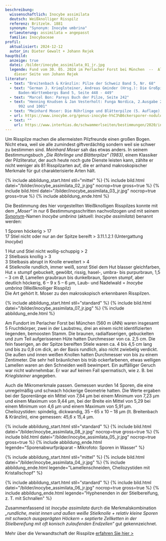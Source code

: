```yaml
---
beschreibung:
  wissenschaftlich: Inocybe assimilata
  deutsch: Weißknolliger Risspilz
  referenz: Britzelm. 1881
  synonym: "Synonym: Inocybe umbrina"
  erlaeuterung: assimilata = angepasst
  familie: Inocybaceae
profil:
  aktualisiert: 2024-12-12
  autor_in: Dieter Gewalt + Johann Rejek
hauptbild:
  anzeige: true
  datei: /bilder/inocybe_assimilata_01_jr.jpg
  legende: Fund vom 30. 05. 2024 im Perlacher Forst bei München  --  Alle Fotos
    dieser Seite von Johann Rejek
literatur:
  - text: "Breitenbach & Kränzlin: Pilze der Schweiz Band 5, Nr. 68"
  - text: "German J. Krieglsteiner, Andreas Gminder (Hrsg.): Die Großpilze
      Baden-Württembergs Band 5, Seite 448 - 449"
  - text: "Marcel Bon: Pareys Buch der Pilze, Seite 242"
  - text: "Henning Knudsen & Jan Vesterholt: Funga Nordica, 2.Ausgabe 2018, Seite
      992 und 1001"
  - text: "Meinhard Moser: Die Röhrlinge und Blätterpilze (5. Auflage), Seite 311 ff"
  - url: https://www.inocybe.org/genus-inocybe-h%C3%B6ckersporer-nodulose-spored/assimilata/
  - text: ""
    url: https://www.interhias.de/schwammerlseiten/bestimmungen/2020/inocybe/inocybe.html#ank6
---
```

Um Risspilze machen die allermeisten Pilzfreunde einen großen Bogen. Nicht etwa, weil sie alle zumindest giftverdächtig sondern weil sie schwer zu bestimmen sind. *Meinhard Moser* sah das etwas anders. In seinem Bestimmungsbuch *„Die Röhrlinge und Blätterpilze“ (1983)*, einem Klassiker der Pilzliteratur, der auch heute noch gute Dienste leisten kann, zählte er nicht weniger als 81 Risspilzarten auf, die er anhand makroskopischer Merkmale für gut charakterisierte Arten hält.

{% include abbildung_start.html stil="mittel" %}
{% include bild.html datei="/bilder/inocybe_assimilata_02_jr.jpg" nocrop=true gross=true %}
{% include bild.html datei="/bilder/inocybe_assimilata_03_jr.jpg" nocrop=true gross=true %}
{% include abbildung_ende.html %}

Die Bestimmung des hier vorgestellten Weißknolligen Risspilzes konnte mit dem *„Moser“* in nur 6 Bestimmungsschritten nachvollzogen und mit seinem [Synonym](Synonym "Glossar")-Namen *Inocybe umbrina* (aktuell: *Inocybe assimilata*) benannt werden:

1   Sporen höckerig  > 17\
17 Stiel nicht oder nur an der Spitze bereift > 3.11.1.2.1 (Untergattung *Inocybe*)

1   Hut und Stiel nicht wollig-schuppig > 2\
2   Stielbasis knollig > 3\
3 Stielbasis abrupt in Knolle erweitert > 4\
4 Stielknolle rundlich, immer weiß, sonst Stiel dem Hut blasser gleichfarben, Hut ± stumpf gebuckelt, gewölbt, rissig, hasel-, umbra- bis purpurbraun, 1,5 – 3 cm Ø, Lamellen graubraun bis dunkelbraun, Sporen stumpf, aber deutlich höckerig, 6 – 9 x 5 – 6 µm, Laub- und Nadelwald = *Inocybe umbrina* (Weißknolliger Risspilz)\
Die Art gehört lt. Moser zu den makroskopisch erkennbaren Risspilzen.

{% include abbildung_start.html stil="standard" %}
{% include bild.html datei="/bilder/inocybe_assimilata_07_jr.jpg" %}
{% include abbildung_ende.html %}

Am Fundort im Perlacher Forst bei München (560 m üNN) waren insgesamt 5 Fruchtkörper, zwei in der Laubstreu, drei an einem nicht identifizierten liegenden, bemoosten Stamm. Die braunen, radialfaserigen, gebuckelten und zum Teil aufgerissenen Hüte hatten Durchmesser von ca. 2,5 cm. Die fein faserigen, an der Spitze bereiften Stiele waren ca. 4 bis 4,5 cm lang und bis zu 0,8 cm dick, an der Basis rundlich, also nicht zwiebelig verdickt. Die außen und innen weißen Knollen hatten Durchmesser von bis zu einem Zentimeter. Die sehr hell bräunlichen bis trüb ockerfarbenen, etwas welligen Lamellen waren an den Schneiden weiß bewimpert. Ein auffälliger Geruch war nicht wahrnehmbar. Er war auf keinen Fall spermatisch, wie z. B. bei *Krieglsteiner* angegeben.

Auch die Mikromerkmale passen. Gemessen wurden 14 Sporen, die eine unregelmäßig und schwach höckerige Geometrie hatten. Die Werte ergaben bei der Sporenlänge ein Mittel von 7,84 µm bei einem Minimum von 7,23 µm und einem Maximum von 9,44 µm, bei der Breite ein Mittel von 5,29 bei einem Minimum von 4,6 µm und einem Maximum von 5,91 µm. Cheilozystiden: spindelig, dickwandig, 35 – 65 x 10 – 18 µm (lt. Breitenbach & Kränzlin), eine gemessen: 45,6 x 15,4 µm.

{% include abbildung_start.html stil="standard" %}
{% include bild.html datei="/bilder/inocybe_assimilata_08_jr.jpg" nocrop=true gross=true %}
{% include bild.html datei="/bilder/inocybe_assimilata_05_jr.jpg" nocrop=true gross=true %}
{% include abbildung_ende.html legende="Sporenabwurfpräparat  –  Mikrofoto: Sporen in Wasser" %}

{% include abbildung_start.html stil="mittel" %}
{% include bild.html datei="/bilder/inocybe_assimilata_04_jr.jpg" %}
{% include abbildung_ende.html legende="Lamellenschneiden, Cheilozystiden mit Kristallschopf" %}

{% include abbildung_start.html stil="standard" %}
{% include bild.html datei="/bilder/inocybe_assimilata_06_jr.jpg" nocrop=true gross=true %}
{% include abbildung_ende.html legende="Hyphenenden in der Stielbereifung, z. T. mit Schnallen" %}

Zusammenfassend ist *Inocybe assimilata* durch die Merkmalskombination *„rundliche, meist innen und außen weiße Stielknolle + relativ kleine Sporen mit schwach ausgeprägten Höckern + septierte Zellketten in der Stielbereifung mit oft konisch zulaufenden Endzellen“* gut gekennzeichnet.

Mehr über die Verwandtschaft der Risspilze [erfahren Sie hier >](/verwandt/risspilze)